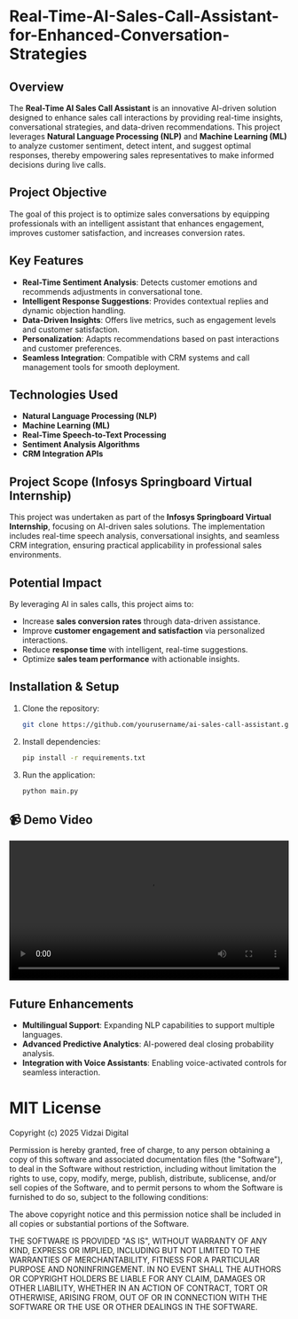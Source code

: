 # Real-Time-AI-Sales-Call-Assistant-for-Enhanced-Conversation-Strategies

## Overview
The **Real-Time AI Sales Call Assistant** is an innovative AI-driven solution designed to enhance sales call interactions by providing real-time insights, conversational strategies, and data-driven recommendations. This project leverages **Natural Language Processing (NLP)** and **Machine Learning (ML)** to analyze customer sentiment, detect intent, and suggest optimal responses, thereby empowering sales representatives to make informed decisions during live calls.

## Project Objective
The goal of this project is to optimize sales conversations by equipping professionals with an intelligent assistant that enhances engagement, improves customer satisfaction, and increases conversion rates.

## Key Features
- **Real-Time Sentiment Analysis**: Detects customer emotions and recommends adjustments in conversational tone.
- **Intelligent Response Suggestions**: Provides contextual replies and dynamic objection handling.
- **Data-Driven Insights**: Offers live metrics, such as engagement levels and customer satisfaction.
- **Personalization**: Adapts recommendations based on past interactions and customer preferences.
- **Seamless Integration**: Compatible with CRM systems and call management tools for smooth deployment.

## Technologies Used
- **Natural Language Processing (NLP)**
- **Machine Learning (ML)**
- **Real-Time Speech-to-Text Processing**
- **Sentiment Analysis Algorithms**
- **CRM Integration APIs**

## Project Scope (Infosys Springboard Virtual Internship)
This project was undertaken as part of the **Infosys Springboard Virtual Internship**, focusing on AI-driven sales solutions. The implementation includes real-time speech analysis, conversational insights, and seamless CRM integration, ensuring practical applicability in professional sales environments.

## Potential Impact
By leveraging AI in sales calls, this project aims to:
- Increase **sales conversion rates** through data-driven assistance.
- Improve **customer engagement and satisfaction** via personalized interactions.
- Reduce **response time** with intelligent, real-time suggestions.
- Optimize **sales team performance** with actionable insights.

## Installation & Setup
1. Clone the repository:
   ```bash
   git clone https://github.com/yourusername/ai-sales-call-assistant.git
   ```
2. Install dependencies:
   ```bash
   pip install -r requirements.txt
   ```
3. Run the application:
   ```bash
   python main.py
   ```
## 📹 Demo Video

<video width="100%" controls>
  <source src="live demo AI sales assistance.mp4" type="video/mp4">
  Your browser does not support the video tag.
</video>

## Future Enhancements
- **Multilingual Support**: Expanding NLP capabilities to support multiple languages.
- **Advanced Predictive Analytics**: AI-powered deal closing probability analysis.
- **Integration with Voice Assistants**: Enabling voice-activated controls for seamless interaction.

# MIT License
Copyright (c) 2025 Vidzai Digital

Permission is hereby granted, free of charge, to any person obtaining a copy
of this software and associated documentation files (the "Software"), to deal
in the Software without restriction, including without limitation the rights
to use, copy, modify, merge, publish, distribute, sublicense, and/or sell
copies of the Software, and to permit persons to whom the Software is
furnished to do so, subject to the following conditions:

The above copyright notice and this permission notice shall be included in all
copies or substantial portions of the Software.

THE SOFTWARE IS PROVIDED "AS IS", WITHOUT WARRANTY OF ANY KIND, EXPRESS OR
IMPLIED, INCLUDING BUT NOT LIMITED TO THE WARRANTIES OF MERCHANTABILITY,
FITNESS FOR A PARTICULAR PURPOSE AND NONINFRINGEMENT. IN NO EVENT SHALL THE
AUTHORS OR COPYRIGHT HOLDERS BE LIABLE FOR ANY CLAIM, DAMAGES OR OTHER
LIABILITY, WHETHER IN AN ACTION OF CONTRACT, TORT OR OTHERWISE, ARISING FROM,
OUT OF OR IN CONNECTION WITH THE SOFTWARE OR THE USE OR OTHER DEALINGS IN THE
SOFTWARE.
